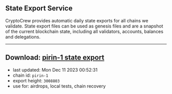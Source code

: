 ## State Export Service
CryptoCrew provides automatic daily state exports for all chains we validate. State export files can be used as genesis files and are a snapshot of the current blockchain state, including all validators, accounts, balances and delegations.

---
**Download: [pirin-1 state export](https://dl.ccvalidators.com/SERVICE/nolus/pirin-1_export_3008803.json)**
---

- last updated: Mon Dec 11 2023 00:52:31
- chain id: `pirin-1`
- export height: `3008803`
- use for: airdrops, local tests, chain recovery

